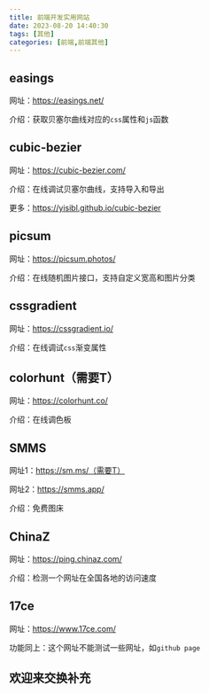 ```yaml
---
title: 前端开发实用网站
date: 2023-08-20 14:40:30
tags: [其他]
categories: [前端,前端其他]
---
```


## easings

网址：https://easings.net/

介绍：获取贝塞尔曲线对应的`css`属性和`js`函数

## cubic-bezier

网址：https://cubic-bezier.com/

介绍：在线调试贝塞尔曲线，支持导入和导出

更多：https://yisibl.github.io/cubic-bezier

## picsum

网址：https://picsum.photos/

介绍：在线随机图片接口，支持自定义宽高和图片分类

## cssgradient

网址：https://cssgradient.io/

介绍：在线调试`css`渐变属性

## colorhunt（需要T）

网址：https://colorhunt.co/

介绍：在线调色板

## SMMS

网址1：https://sm.ms/（需要T）

网址2：https://smms.app/

介绍：免费图床

## ChinaZ

网址：https://ping.chinaz.com/

介绍：检测一个网址在全国各地的访问速度

## 17ce

网址：https://www.17ce.com/

功能同上：这个网址不能测试一些网址，如`github page`

## 欢迎来交换补充
